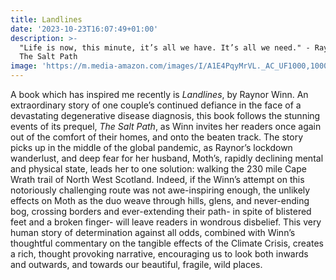 ```yaml
---
title: Landlines
date: '2023-10-23T16:07:49+01:00'
description: >-
  "Life is now, this minute, it’s all we have. It’s all we need." - Raynor Winn,
  The Salt Path
image: 'https://m.media-amazon.com/images/I/A1E4PqyMrVL._AC_UF1000,1000_QL80_.jpg'
---
```

A book which has inspired me recently is *Landlines*, by Raynor Winn. An extraordinary story of one couple’s continued defiance in the face of a devastating degenerative disease diagnosis, this book follows the stunning events of its prequel, *The Salt Path*, as Winn invites her readers once again out of the comfort of their homes, and onto the beaten track. The story picks up in the middle of the global pandemic, as Raynor’s lockdown wanderlust, and deep fear for her husband, Moth’s, rapidly declining mental and physical state, leads her to one solution: walking the 230 mile Cape Wrath trail of North West Scotland. Indeed, if the Winn’s attempt on this notoriously challenging route was not awe-inspiring enough, the unlikely effects on Moth as the duo weave through hills, glens, and never-ending bog, crossing borders and ever-extending their path- in spite of blistered feet and a broken finger- will leave readers in wondrous disbelief. This very human story of determination against all odds, combined with Winn’s thoughtful commentary on the tangible effects of the Climate Crisis, creates a rich, thought provoking narrative, encouraging us to look both inwards and outwards, and towards our beautiful, fragile, wild places.
